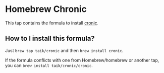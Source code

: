 # Homebrew Chronic

This tap contains the formula to install [cronic](https://habilis.net/cronic/).

## How to I install this formula?

Just `brew tap taik/cronic` and then `brew install cronic`.

If the formula conflicts with one from Homebrew/homebrew or another tap, you can `brew install taik/cronic/cronic`.
